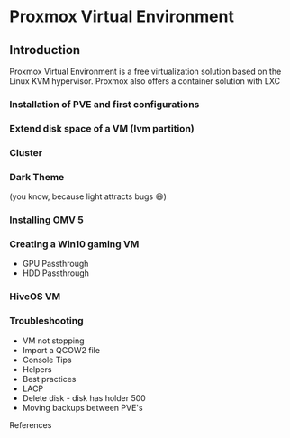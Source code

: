 # Proxmox Virtual Environment

## Introduction
Proxmox Virtual Environment is a free virtualization solution based on the Linux KVM hypervisor. Proxmox also offers a container solution with LXC

### Installation of PVE and first configurations


### Extend disk space of a VM (lvm partition)

### Cluster

### Dark Theme 
(you know, because light attracts bugs :laughing:)

### Installing OMV 5

### Creating a Win10 gaming VM
* GPU Passthrough
* HDD Passthrough

### HiveOS VM

### Troubleshooting
* VM not stopping
* Import a QCOW2 file
* Console Tips
* Helpers
* Best practices
* LACP
* Delete disk - disk has holder 500
* Moving backups between PVE's

References

